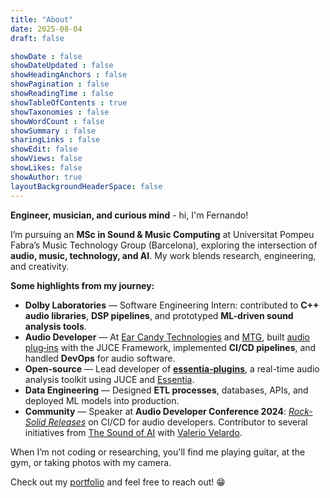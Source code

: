 ```yaml
---
title: "About"
date: 2025-08-04
draft: false

showDate : false
showDateUpdated : false
showHeadingAnchors : false
showPagination : false
showReadingTime : false
showTableOfContents : true
showTaxonomies : false 
showWordCount : false
showSummary : false
sharingLinks : false
showEdit: false
showViews: false
showLikes: false
showAuthor: true
layoutBackgroundHeaderSpace: false
---
```

**Engineer, musician, and curious mind** - hi, I'm Fernando!

I’m pursuing an **MSc in Sound & Music Computing** at Universitat Pompeu Fabra’s Music Technology Group (Barcelona), exploring the intersection of **audio, music, technology, and AI**. My work blends research, engineering, and creativity.

**Some highlights from my journey:**
- **Dolby Laboratories** — Software Engineering Intern: contributed to **C++ audio libraries**, **DSP pipelines**, and prototyped **ML-driven sound analysis tools**.
- **Audio Developer** — At [Ear Candy Technologies](https://earcandytech.com/) and [MTG](https://www.upf.edu/web/mtg), built [audio plug‑ins](https://earcandytech.com/plugins) with the JUCE Framework, implemented **CI/CD pipelines**, and handled **DevOps** for audio software.
- **Open-source** — Lead developer of **[essentia‑plugins](https://github.com/MTG/essentia-plugins)**, a real-time audio analysis toolkit using JUCE and [Essentia](https://essentia.upf.edu/).
- **Data Engineering** — Designed **ETL processes**, databases, APIs, and deployed ML models into production.
- **Community** — Speaker at **Audio Developer Conference 2024**: *[Rock-Solid Releases](https://www.youtube.com/watch?v=eKvPupqq9YE)* on CI/CD for audio developers. Contributor to several initiatives from [The Sound of AI](https://thesoundofai.com/) with [Valerio Velardo](https://valeriovelardo.com/).

When I’m not coding or researching, you'll find me playing guitar, at the gym, or taking photos with my camera.

Check out my [portfolio](/portfolio/) and feel free to reach out! 😁

<!-- <a target="_blank" href="https://mentorcruise.com/mentor/nunocorao/"> <img class="nozoom" src="https://cdn.mentorcruise.com/img/banner/sky-sm.svg" width="240" alt="MentorCruise"> </a> -->